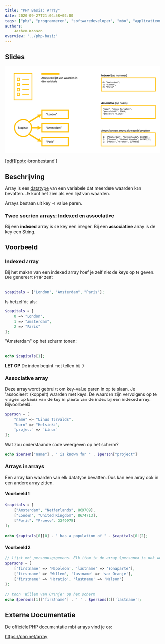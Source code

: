 ```yaml
---
title: "PHP Basis: Array"
date: 2020-09-27T21:04:58+02:00
tags: ["php", "programmeren", "softwaredeveloper", "mbo", "applicatieontwikkelaar", "25604", "25187"]
authors:
  - Jochem Kossen
overview: "../php-basis"
---
```


## Slides

![Arrays in PHP](./php-basis-array.png)

[[pdf](./php-basis-array.pdf)][[pptx](./php-basis-array.pptx) (bronbestand)]

## Beschrijving

Array is een [datatype](../php-basis-datatype) van een variabele dat
meerdere waarden kan bevatten. Je kunt het zien als een lijst van
waarden.

Arrays bestaan uit key => value paren.

### Twee soorten arrays: indexed en associative

Bij een **indexed** array is de key een integer. Bij een
**associative** array is de key een String.

## Voorbeeld

### Indexed array

Bij het maken van een indexed array hoef je zelf niet de keys op te
geven. Die genereert PHP zelf:

```php

$capitals = ["London", "Amsterdam", "Paris"];

```

Is hetzelfde als:

```php
$capitals = [
    0 => "London",
    1 => "Amsterdam",
    2 => "Paris"
];
```

"Amsterdam" op het scherm tonen:

```php

echo $capitals[1];

```

**LET OP** De index begint met tellen bij 0

### Associative array

Deze array wordt gebruikt om key-value paren in op te slaan. Je
'associeert' (koppelt) waarden met keys. De waarden zijn vervolgens op
te vragen op basis van de key in plaats van de index bij een indexed
array. Bijvoorbeeld:

```php
$person = [
    "name" => "Linus Torvalds",
    "born" => "Helsinki",
    "project" => "Linux"
];
```

Wat zou onderstaande code weergeven op het scherm?

```php
echo $person["name"] . " is known for " . $person["project"];
```

### Arrays in arrays

Een array kan waarden van elk datatype bevatten. Dus kan een array ook
in een andere array zitten.


#### Voorbeeld 1
```php
$capitals = [
    ["Amsterdam", "Netherlands", 869709],
    ["London", "United Kingdom", 8674713],
    ["Paris", "France", 2249975]
];

echo $capitals[0][0] . " has a population of " . $capitals[0][2];
```

#### Voorbeeld 2

```php
// lijst met persoonsgegevens. Elk item in de array $personen is ook weer een array
$persons = [
    ['firstname' => 'Napoleon', 'lastname' => 'Bonaparte'],
    ['firstname' => 'Willem', 'lastname' => 'van Oranje'],
    ['firstname' => 'Horatio', 'lastname' => 'Nelson']
];

// toon 'Willem van Oranje' op het scherm
echo $persons[1]['firstname'] . ' ' . $persons[1]['lastname'];
```

## Externe Documentatie
De officiële PHP documentatie mbt arrays vind je op:

https://php.net/array
